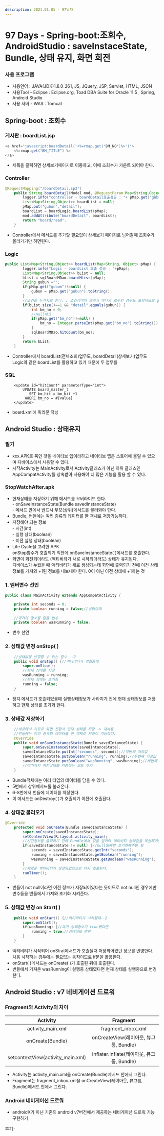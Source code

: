 ```yaml
---
description: 2021.01.05 - 97일차
---
```


# 97 Days - Spring-boot:조회수, AndroidStudio : saveInstaceState, Bundle, 상태 유지, 화면 회전

### 사용 프로그램

* 사용언어 : JAVA(JDK)1.8.0\_261, JS, JQuery, JSP, Servlet, HTML, JSON
* 사용Tool  - Eclipse : Eclipse.org, Toad DBA Suite for Oracle 11.5 , Spring, Android Studio
* 사용 서버 - WAS : Tomcat

## Spring-boot  : 조회수

### 게시판 : boardList.jsp

```javascript
<a href="javascript:boardDetail('<%=rmap.get("BM_NO")%>')">
    <%=rmap.get("BM_TITLE") %>
</a>
```

* 제목을 클릭하면 상세보기페이지로 이동하고, 이때 조회수가 카운트 되어야 한다.

### Controller

```java
@RequestMapping("/boardDetail.sp3")
	public String boardDetail(Model mod, @RequestParam Map<String,Object> pMap) {
		logger.info("controller - boardDetail호출성공 : "+ pMap.get("gubun"));
		List<Map<String,Object>> boardList = null;
		pMap.put("gubun","detail");
		boardList = boardLogic.boardList(pMap);
		mod.addAttribute("boardDetail", boardList);
		return "board/read";
	}
```

* Controller에서 메서드를 추가할 필요없이 상세보기 페이지로 넘어갈때 조회수가 올라가기만 하면된다.

### Logic

```java
public List<Map<String,Object>> boardList(Map<String, Object> pMap) {
		logger.info("Logic - boardList 호출 성공 : "+pMap);
		List<Map<String,Object>> bList = null;
		bList = sqlBoardMDao.boardMList(pMap);
		String gubun ="";
		if(pMap.get("gubun")!=null) {
			gubun = pMap.get("gubun").toString();
		}
		//조건을 두가지로 한다. : 조건검색의 결과가 하나의 로우인 경우도 포함되므로 gubun키값을 추가했따.
		if(bList.size()==1 && "detail".equals(gubun)) {
			int bm_no = 0;
			//null체크
			if(pMap.get("bm_no")!=null) {
				bm_no = Integer.parseInt(pMap.get("bm_no").toString());
			}
			sqlBoardMDao.hitCount(bm_no);
		}
		return bList;
	}
```

* Controller에서 boardList(전체조회)업무도, boardDetail(상세보기)업무도 Logic의 같은 boardList를 활용하고 있기 때문에 두 업무를 

### SQL

```markup
	<update id="hitCount" parameterType="int">
		UPDATE board_master_t
		   SET bm_hit = bm_hit +1
		 WHERE bm_no = #{value}
	</update>
```

* board.xml에 쿼리문 작성

## Android Studio : 상태유지

### 필기

* xxx.APK로 묶인 것을 네이티브 앱이라하고 네이티브 앱은 스토어에 올릴 수 있으며 디바이스에서 사용할 수 있다.
* 시작Activity는 MainActivity로서 Activity클래스가 아닌 하위 클래스인 AppCompatActivity를 상속받아 사용해야 더 많은 기능을 활용 할 수 있다.

### StopWatchAfter.apk

* 현재상태를 저장하기 위해 메서드를 오버라이드 한다.\
  \- onSaveInstanceState(Bundle savedInstanceState)\
  \- 메서드 안에서 반드시 부모(상위)메서드를 불러와야 한다.
* Bundle, 번들에는 여러 종류의 데이터를 한 객체로 저장가능하다.
* 저장해야 되는 정보\
  \- 시간(int)\
  \- 실행 상태(boolean)\
  \- 이전 실행 상태(boolean)
* Life Cycle을 고려한 APK\
  onStop함수가 호출되기 직전에 onSaveInstanceState( )메서드를 호출한다.
* 화면이 회전되더라도 (액티비티가 새로 시작되더라도) 상태가 유지된다.\
  디바이스가 누웠을 때 액티비티가 새로 생성되는데 화면에 출력되기 전에 이전 상태 정보를 가져와 +1된 정보를 내보내야 한다. 0이 아닌 이전 상태에 +1하는 것

### 1. 멤버변수 선언

```java
public class MainActivity extends AppCompatActivity {

    private int seconds = 0;
    private boolean running = false;//실행상태
    
    //과거의 정보를 담을 변수
    private boolean wasRunning = false;
```

* 변수 선언

### 2. 상태값 변경 onStop( )

```java
    //상태값을 변경할 수 있는 함수 --2
    public void onStop() {//액티비티가 멈췄을때
        super.onStop();
        //현재 상태를 저장
        wasRunning = running;
        //현재 상태는 초기화
        running = false;
    }
```

* 정지 메서드가 호출되었을때 실행상태정보가 사라지기 전에  현재 상태정보를 저장하고 현재 상태를 초기화 한다.

### 3. 상태값 저장하기

```java
    //세로에서 가로로 화면 전환시 현재 상태를 저장 -> 재사용
    //번들에는 여러 종류의 데이터를 한 객체로 저장이 가능하다.
    @Override
    public void onSaveInstanceState(Bundle savedIntanceState) {
        super.onSaveInstanceState(savedIntanceState);
        savedIntanceState.putInt("seconds", seconds);//첫번째 저장값
        savedIntanceState.putBoolean("running", running);//두번째 저장값
        savedIntanceState.putBoolean("wasRunning", wasRunning);//세번째 저장값
        //여기까지 이전상태를 저장하는 코드 추가 
    }
```

* Bundle객체에는 여러 타입의 데이터를 담을 수 있다.
* 5번에서 상위메서드롤 불러온다.
* 6-8번에서 번들에 데이터를 저장한다.
* 이 메서드는 onDestroy( )가 호출되기 이전에 호출된다.

### 4. 상태값 불러오기

```java
@Override
    protected void onCreate(Bundle savedInstanceState) {
        super.onCreate(savedInstanceState);
        setContentView(R.layout.activity_main);
        //시간정보를 출력하기 전에 Bundle에서 값을 얻어와 액티비티 상태값을 복원해야한다.--3
        if(savedInstanceState != null) {//null일때만 초기화해주면 됨
            seconds = savedInstanceState.getInt("seconds");
            running = savedInstanceState.getBoolean("running");
            wasRunning = savedInstanceState.getBoolean("wasRunning");
        }
        //새로운 액티비티가 생성되었으므로 다시 호출된다.
        runTimer();
    }
```

* 번들이 not null이라면 이전 정보가 저장되어있다는 뜻이므로 not null인 경우에만 변수들을 번들에서 가져와 초기화 시켜준다.

### 5. 상태값 변경 on Start( )

```java
    public void onStart() {//액티비티가 시작될때--2
        super.onStart();
        if(wasRunning) {//과거 상태정보가 true였다면
            running = true;//상태정보 변환
        }
    }
```

* 액티비티가 시작되어 onStrat메서드가 호출될때 저장되어있던 정보를 반영한다.\
  처음 시작하는 경우에는 필요없는 동작이므로 if문을 활용한다.
* onStart( )메서드는 onCreate( )가 호출된 뒤에 호출된다.
* 번들에서 가져온 wasRunning이 실행중 상태였다면 현재 상태를 실행중으로 변경한다.

## Android Studio : v7 네비게이션 드로워

### Fragment와 Activity의 차이

|              Activity             |               Fragment              |
| :-------------------------------: | :---------------------------------: |
|         activity_main.xml         |          fragment_inbox.xml         |
|          onCreate(Bundle)         |   onCreateView(레이아웃, 뷰그룹, Bundle)   |
| setcontextView(activity_main.xml) | inflater.inflate(레이아웃, 뷰그룹, Bundle) |

* Activity는 activity_main.xml을 onCreate(Bundle)메서드 안에서 그린다.
* Fragment는 fragment_inbox.xml을 onCreateView(레이아웃, 뷰그룹, Bundle)메서드 안에서 그린다.

### Android 네비게이션 드로워

* androidX가 아닌 기존의 android v7버전에서 제공하는 네비게이션 드로워 기능 구현하기

후기 : 
